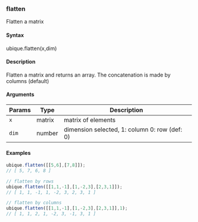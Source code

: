 ### flatten

Flatten a matrix


#### Syntax

ubique.flatten(x,dim)


#### Description

Flatten a matrix and returns an array. The concatenation is made by columns (default)  



#### Arguments

|Params|Type|Description
|---------|----|-----------
|`x` | matrix | matrix of elements
|`dim` | number | dimension selected, 1: column 0: row (def: 0)


#### Examples

```js
ubique.flatten([[5,6],[7,8]]);
// [ 5, 7, 6, 8 ]

// flatten by rows
ubique.flatten([[1,1,-1],[1,-2,3],[2,3,1]]);
// [ 1, 1, -1, 1, -2, 3, 2, 3, 1 ]

// flatten by columns
ubique.flatten([[1,1,-1],[1,-2,3],[2,3,1]],1);
// [ 1, 1, 2, 1, -2, 3, -1, 3, 1 ]

```


